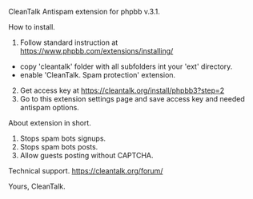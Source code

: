 CleanTalk Antispam extension for phpbb v.3.1.

How to install.
1. Follow standard instruction at https://www.phpbb.com/extensions/installing/
  - copy 'cleantalk' folder with all subfolders int your 'ext' directory.
  - enable 'CleanTalk. Spam protection' extension.
2. Get access key at https://cleantalk.org/install/phpbb3?step=2
3. Go to this extension settings page and save access key and needed antispam options.

About extension in short.
1. Stops spam bots signups.
2. Stops spam bots posts.
3. Allow guests posting without CAPTCHA.

Technical support.
https://cleantalk.org/forum/


Yours, CleanTalk.
